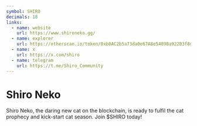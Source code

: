 ```yaml
---
symbol: SHIRO
decimals: 18
links:
  - name: website
    url: https://www.shironeko.gg/
  - name: explorer
    url: https://etherscan.io/token/0xb0AC2b5a73da0e67A8e5489Ba922B3f8d582e058
  - name: x
    url: https://x.com/shiro
  - name: telegram
    url: https://t.me/Shiro_Community
---
```


# Shiro Neko

Shiro Neko, the daring new cat on the blockchain, is ready to fulfil the cat prophecy and kick-start cat season. Join $SHIRO today!
